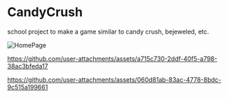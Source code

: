 # CandyCrush
school project to make a game similar to candy crush, bejeweled, etc.

![HomePage](https://github.com/user-attachments/assets/31ae61e1-7f14-4bcb-83e2-528651769374)

https://github.com/user-attachments/assets/a715c730-2ddf-40f5-a798-38ac3bfeda17


https://github.com/user-attachments/assets/060d81ab-83ac-4778-8bdc-9c515a199661

